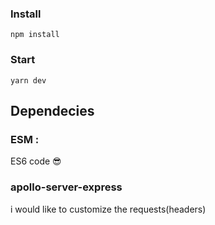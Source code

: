 ### Install
```
npm install
```
### Start
```
yarn dev
```
## Dependecies


### ESM : 
ES6 code 😎
### apollo-server-express
i would like to customize the requests(headers)